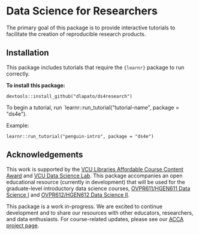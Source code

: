 # Data Science for Researchers

The primary goal of this package is to provide interactive tutorials to facilitate the creation of reproducible research products. 


## Installation

This package includes tutorials that require the `{learnr}` package to run correctly. 


**To install this package:**

```
devtools::install_github("dlapato/ds4research")
```


To begin a tutorial, run `learnr::run_tutorial("tutorial-name", package = "ds4e").

Example:

```
learnr::run_tutorial("penguin-intro", package = "ds4e")
```




## Acknowledgements 

This work is supported by the [VCU Libraries Affordable Course Content Award](https://guides.library.vcu.edu/acca) and [VCU Data Science Lab](https://research.vcu.edu/training/data-science-lab). This package accompanies an open educational resource (currently in development) that will be used for the graduate-level introductory data science courses, [OVPR611/HGEN611 Data Science I](https://osf.io/5gkrc) and [OVPR612/HGEN612 Data Science II](https://github.com/tpyork/hgen-612/tree/main/course-info). 


This package is a work in-progress. We are excited to continue development and to share our resources with other educators, researchers, and data enthusiasts. For course-related updates, please see our [ACCA project page](https://guides.library.vcu.edu/acca/2020#s-lg-box-25505475).

